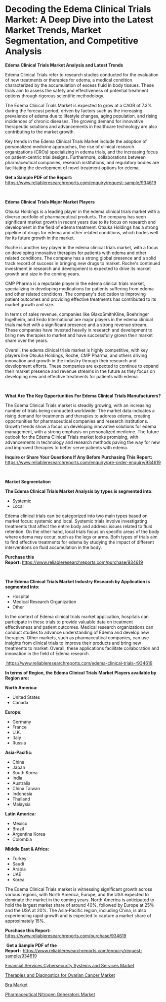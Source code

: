 <p><h1>Decoding the Edema Clinical Trials Market: A Deep Dive into the Latest Market Trends, Market Segmentation, and Competitive Analysis</h1></p><p><strong>Edema Clinical Trials Market Analysis and Latest Trends</strong></p>
<p><p>Edema Clinical Trials refer to research studies conducted for the evaluation of new treatments or therapies for edema, a medical condition characterized by the accumulation of excess fluid in body tissues. These trials aim to assess the safety and effectiveness of potential treatment options through rigorous scientific methodology.</p><p>The Edema Clinical Trials Market is expected to grow at a CAGR of 7.3% during the forecast period, driven by factors such as the increasing prevalence of edema due to lifestyle changes, aging population, and rising incidences of chronic diseases. The growing demand for innovative therapeutic solutions and advancements in healthcare technology are also contributing to the market growth.</p><p>Key trends in the Edema Clinical Trials Market include the adoption of personalized medicine approaches, the rise of clinical research organizations (CROs) specializing in edema trials, and the increasing focus on patient-centric trial designs. Furthermore, collaborations between pharmaceutical companies, research institutions, and regulatory bodies are facilitating the development of novel treatment options for edema.</p></p>
<p><strong>Get a Sample PDF of the Report:&nbsp;</strong> <a href="https://www.reliableresearchreports.com/enquiry/request-sample/934619">https://www.reliableresearchreports.com/enquiry/request-sample/934619</a></p>
<p>&nbsp;</p>
<p><strong>Edema Clinical Trials Major Market Players</strong></p>
<p><p>Otsuka Holdings is a leading player in the edema clinical trials market with a diverse portfolio of pharmaceutical products. The company has seen significant market growth in recent years due to its focus on research and development in the field of edema treatment. Otsuka Holdings has a strong pipeline of drugs for edema and other related conditions, which bodes well for its future growth in the market.</p><p>Roche is another key player in the edema clinical trials market, with a focus on developing innovative therapies for patients with edema and other related conditions. The company has a strong global presence and a solid track record of success in bringing new drugs to market. Roche's continued investment in research and development is expected to drive its market growth and size in the coming years.</p><p>CMP Pharma is a reputable player in the edema clinical trials market, specializing in developing medications for patients suffering from edema and other related conditions. The company's dedication to improving patient outcomes and providing effective treatments has contributed to its market growth and size.</p><p>In terms of sales revenue, companies like GlaxoSmithKline, Boehringer Ingelheim, and Endo International are major players in the edema clinical trials market with a significant presence and a strong revenue stream. These companies have invested heavily in research and development to bring new therapies to market and have successfully grown their market share over the years.</p><p>Overall, the edema clinical trials market is highly competitive, with key players like Otsuka Holdings, Roche, CMP Pharma, and others driving innovation and growth in the industry through their research and development efforts. These companies are expected to continue to expand their market presence and revenue streams in the future as they focus on developing new and effective treatments for patients with edema.</p></p>
<p>&nbsp;</p>
<p><strong>What Are The Key Opportunities For Edema Clinical Trials Manufacturers?</strong></p>
<p><p>The Edema Clinical Trials market is steadily growing, with an increasing number of trials being conducted worldwide. The market data indicates a rising demand for treatments and therapies to address edema, creating opportunities for pharmaceutical companies and research institutions. Growth trends show a focus on developing innovative solutions for edema management, with a strong emphasis on personalized medicine. The future outlook for the Edema Clinical Trials market looks promising, with advancements in technology and research methods paving the way for new and improved therapies to better serve patients with edema.</p></p>
<p><strong>Inquire or Share Your Questions If Any Before Purchasing This Report:</strong> <a href="https://www.reliableresearchreports.com/enquiry/pre-order-enquiry/934619">https://www.reliableresearchreports.com/enquiry/pre-order-enquiry/934619</a></p>
<p>&nbsp;</p>
<p><strong>Market Segmentation</strong></p>
<p><strong>The Edema Clinical Trials Market Analysis by types is segmented into:</strong></p>
<p><ul><li>Systemic</li><li>Local</li></ul></p>
<p><p>Edema clinical trials can be categorized into two main types based on market focus: systemic and local. Systemic trials involve investigating treatments that affect the entire body and address issues related to fluid retention. On the other hand, local trials focus on specific areas of the body where edema may occur, such as the legs or arms. Both types of trials aim to find effective treatments for edema by studying the impact of different interventions on fluid accumulation in the body.</p></p>
<p><strong>Purchase this Report:&nbsp;</strong><a href="https://www.reliableresearchreports.com/purchase/934619">https://www.reliableresearchreports.com/purchase/934619</a></p>
<p>&nbsp;</p>
<p><strong>The Edema Clinical Trials Market Industry Research by Application is segmented into:</strong></p>
<p><ul><li>Hospital</li><li>Medical Research Organization</li><li>Other</li></ul></p>
<p><p>In the context of Edema clinical trials market application, hospitals can participate in these trials to provide valuable data on treatment effectiveness and patient outcomes. Medical research organizations can conduct studies to advance understanding of Edema and develop new therapies. Other markets, such as pharmaceutical companies, can use insights from clinical trials to improve their products and bring new treatments to market. Overall, these applications facilitate collaboration and innovation in the field of Edema research.</p></p>
<p><a href="https://www.reliableresearchreports.com/edema-clinical-trials-r934619">&nbsp;https://www.reliableresearchreports.com/edema-clinical-trials-r934619</a></p>
<p><strong>In terms of Region, the Edema Clinical Trials Market Players available by Region are:</strong></p>
<p>
    <p> <strong> North America: </strong>
        <ul>
            <li>United States</li>
            <li>Canada</li>
        </ul>
        </p> 
    <p> <strong> Europe: </strong>
        <ul>
            <li>Germany</li>
            <li>France</li>
            <li>U.K.</li>
            <li>Italy</li>
            <li>Russia</li>
        </ul>
        </p> 
    <p> <strong> Asia-Pacific: </strong>
        <ul>
            <li>China</li>
            <li>Japan</li>
            <li>South Korea</li>
            <li>India</li>
            <li>Australia</li>
            <li>China Taiwan</li>
            <li>Indonesia</li>
            <li>Thailand</li>
            <li>Malaysia</li>
        </ul>
        </p> 
    <p> <strong> Latin America: </strong>
        <ul>
            <li>Mexico</li>
            <li>Brazil</li>
            <li>Argentina Korea</li>
            <li>Colombia</li>
        </ul>
        </p> 
    <p> <strong> Middle East & Africa: </strong>
        <ul>
            <li>Turkey</li>
            <li>Saudi</li>
            <li>Arabia</li>
            <li>UAE</li>
            <li>Korea</li>
        </ul>
    </p>
    </p>
<p><p>The Edema Clinical Trials market is witnessing significant growth across various regions, with North America, Europe, and the USA expected to dominate the market in the coming years. North America is anticipated to hold the largest market share of around 40%, followed by Europe at 25% and the USA at 20%. The Asia-Pacific region, including China, is also experiencing rapid growth and is expected to capture a market share of approximately 15%.</p></p>
<p><strong>Purchase this Report: </strong><a href="https://www.reliableresearchreports.com/purchase/934619">https://www.reliableresearchreports.com/purchase/934619</a></p>
<p>&nbsp;<strong>Get a Sample PDF of the Report:&nbsp;&nbsp;</strong><a href="https://www.reliableresearchreports.com/enquiry/request-sample/934619">https://www.reliableresearchreports.com/enquiry/request-sample/934619</a></p>
<p><strong></strong></p>
<p><p><a href="https://github.com/singletonthaxterkelliehr2df/Market-Research-Report-List-2/blob/main/financial-services-cybersecurity-systems-and-services-market.md">Financial Services Cybersecurity Systems and Services Market</a></p><p><a href="https://github.com/SashaBeier2023/Market-Research-Report-List-1/blob/main/therapies-and-diagnostics-for-ovarian-cancer-market.md">Therapies and Diagnostics for Ovarian Cancer Market</a></p><p><a href="https://www.linkedin.com/pulse/bra-market-insight-trends-growth-forecasted-from-2024-2031-fcwoe">Bra Market</a></p><p><a href="https://www.linkedin.com/pulse/pharmaceutical-nitrogen-generators-market-analysis-kc4ee">Pharmaceutical Nitrogen Generators Market</a></p></p>